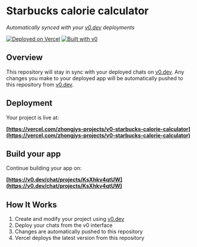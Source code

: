 # Starbucks calorie calculator

*Automatically synced with your [v0.dev](https://v0.dev) deployments*

[![Deployed on Vercel](https://img.shields.io/badge/Deployed%20on-Vercel-black?style=for-the-badge&logo=vercel)](https://vercel.com/zhongjys-projects/v0-starbucks-calorie-calculator)
[![Built with v0](https://img.shields.io/badge/Built%20with-v0.dev-black?style=for-the-badge)](https://v0.dev/chat/projects/KsXhkv4qtUW)

## Overview

This repository will stay in sync with your deployed chats on [v0.dev](https://v0.dev).
Any changes you make to your deployed app will be automatically pushed to this repository from [v0.dev](https://v0.dev).

## Deployment

Your project is live at:

**[https://vercel.com/zhongjys-projects/v0-starbucks-calorie-calculator](https://vercel.com/zhongjys-projects/v0-starbucks-calorie-calculator)**

## Build your app

Continue building your app on:

**[https://v0.dev/chat/projects/KsXhkv4qtUW](https://v0.dev/chat/projects/KsXhkv4qtUW)**

## How It Works

1. Create and modify your project using [v0.dev](https://v0.dev)
2. Deploy your chats from the v0 interface
3. Changes are automatically pushed to this repository
4. Vercel deploys the latest version from this repository
